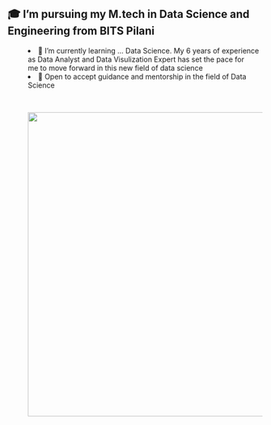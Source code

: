 <h2>🎓 I’m pursuing my M.tech in Data Science and Engineering from BITS Pilani</h2>
<dd><li>🌱 I’m currently learning ... Data Science. My 6 years of experience as Data Analyst and Data Visulization Expert has set the pace for &nbsp;&nbsp;&nbsp;&nbsp;&nbsp; me to move forward in this new field of data science</li>
<li>🌻 Open to accept guidance and mentorship in the field of Data Science</li>

&nbsp;&nbsp;
&nbsp;&nbsp;
 
<p align="center">
  <img src="https://github.com/mykdiw/gifs/blob/main/New%20Project.gif" width="600" />
</p
 
